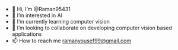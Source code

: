 - 👋 Hi, I’m @Raman95431
- 👀 I’m interested in AI
- 🌱 I’m currently learning computer vision
- 💞️ I’m looking to collaborate on developing computer vision based applications
- 📫 How to reach me ramanyousef99@gmail.com

<!---
Raman95431/Raman95431 is a ✨ special ✨ repository because its `README.md` (this file) appears on your GitHub profile.
You can click the Preview link to take a look at your changes.
--->
